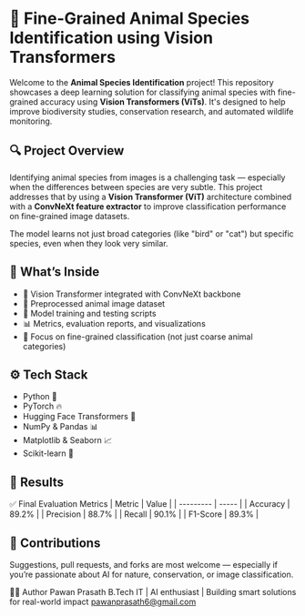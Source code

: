 # 🐾 Fine-Grained Animal Species Identification using Vision Transformers

Welcome to the **Animal Species Identification** project! This repository showcases a deep learning solution for classifying animal species with fine-grained accuracy using **Vision Transformers (ViTs)**. It's designed to help improve biodiversity studies, conservation research, and automated wildlife monitoring.

## 🔍 Project Overview

Identifying animal species from images is a challenging task — especially when the differences between species are very subtle. This project addresses that by using a **Vision Transformer (ViT)** architecture combined with a **ConvNeXt feature extractor** to improve classification performance on fine-grained image datasets.

The model learns not just broad categories (like "bird" or "cat") but specific species, even when they look very similar.

## 🧠 What’s Inside

- 🦾 Vision Transformer integrated with ConvNeXt backbone
- 📸 Preprocessed animal image dataset
- 🧪 Model training and testing scripts
- 📊 Metrics, evaluation reports, and visualizations
- 🔬 Focus on fine-grained classification (not just coarse animal categories)

## ⚙️ Tech Stack

- Python 🐍
- PyTorch 🔥
- Hugging Face Transformers 🤗
- NumPy & Pandas 📊
- Matplotlib & Seaborn 📈
- Scikit-learn 🧪

## 🧪 Results
✅ Final Evaluation Metrics
| Metric    | Value |
| --------- | ----- |
| Accuracy  | 89.2% |
| Precision | 88.7% |
| Recall    | 90.1% |
| F1-Score  | 89.3% |

## 🙌 Contributions
Suggestions, pull requests, and forks are most welcome — especially if you’re passionate about AI for nature, conservation, or image classification.

🧑‍💻 Author
Pawan Prasath
B.Tech IT | AI enthusiast | Building smart solutions for real-world impact
pawanprasath6@gmail.com

